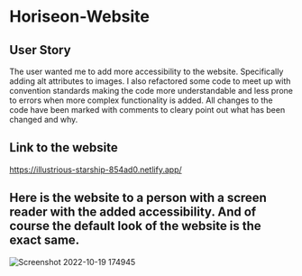 # Horiseon-Website
## User Story
The user wanted me to add more accessibility to the website. Specifically adding alt attributes to images. I also refactored some code to meet up with convention standards
making the code more understandable and less prone to errors when more complex functionality is added. All changes to the code have been marked with comments to cleary
point out what has been changed and why.

## Link to the website
https://illustrious-starship-854ad0.netlify.app/

## Here is the website to a person with a screen reader with the added accessibility. And of course the default look of the website is the exact same.
![Screenshot 2022-10-19 174945](https://user-images.githubusercontent.com/35615510/196825452-ba3c719c-d616-497e-b33e-afec93551d7f.png)
